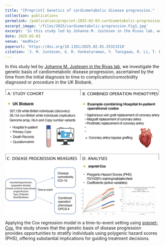 ```yaml
---
title: "[Preprint] Genetics of cardiometabolic disease progression."
collection: publications
permalink: /publication/preprint-2025-02-03-cardiometabolic-progression
excerpt_image: '/files/2025/cardiometabolic-progression.Fig1.jpg'
excerpt: 'In this study led by Johanne M. Justesen in the Rivas lab, we investigate the genetic basis of cardiometabolic disease progression, ascertained by the time from the initial diagnosis to time to complication/comorbidity diagnosed or procedure in the UK Biobank.'
date: 2025-02-03
venue: 'medRxiv'
paperurl: 'https://doi.org/10.1101/2025.02.01.25321518'
citation: 'J. M. Justesen, G. R. Venkataraman, Y. Tanigawa, R. Li, T. Hastie, R. Tibshirani, J. W. Knowles, M. A. Rivas., Genetics of cardiometabolic disease progression. medRxiv, 2025.02.01.25321518 (2025).'
---
```

<!-- ispublishedpreprint: "True" -->

In this study led by [Johanne M. Justesen in the Rivas lab](https://mrivas.su.domains/gbe/people/), we investigate the genetic basis of cardiometabolic disease progression, ascertained by the time from the initial diagnosis to time to complication/comorbidity diagnosed or procedure in the UK Biobank.

![Genetics of cardiometabolic disease progression](/files/2025/cardiometabolic-progression.Fig1.jpg)

Applying the Cox regression model in a time-to-event setting using [snpnet-Cox](/publication/2020-09-29-snpnet-cox), the study shows that the genetic basis of disease progression provides opportunities to stratify individuals using polygenic hazard scores (PHS), offering substantial implications for guiding treatment decisions.
